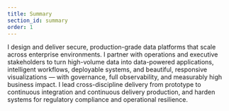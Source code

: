 ```yaml
---
title: Summary
section_id: summary
order: 1
---
```


I design and deliver secure, production-grade data platforms that scale across enterprise environments. I partner with operations and executive stakeholders to turn high-volume data into data-powered applications, intelligent workflows, deployable systems, and beautiful, responsive visualizations — with governance, full observability, and measurably high business impact. I lead cross-discipline delivery from prototype to continuous integration and continuous delivery production, and harden systems for regulatory compliance and operational resilience.
